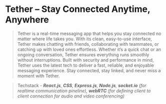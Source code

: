 # Tether – Stay Connected Anytime, Anywhere

> Tether is a real-time messaging app that helps you stay connected no matter where life takes you. With its clean, easy-to-use interface, Tether makes chatting with friends, collaborating with teammates, or catching up with loved ones effortless. Whether it’s a quick chat or an ongoing conversation, Tether ensures everything runs smoothly without interruptions. Built with security and performance in mind, Tether uses the latest tech to deliver a fast, reliable, and enjoyable messaging experience. Stay connected, stay linked, and never miss a moment with Tether.

> Techstack - ***React.js**, **CSS**, **Express.js**, **Node.js**, **socket.io** (for realtime communication pineline), **webRTC** (for defining client to client connection for audio and video conferencing)*

